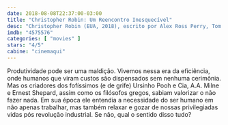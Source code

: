```yaml
---
date: 2018-08-08T22:37:00-03:00
title: "Christopher Robin: Um Reencontro Inesquecível"
desc: "Christopher Robin (EUA, 2018), escrito por Alex Ross Perry, Tom McCarthy, Allison Schroeder, dirigido por Marc Forster, com Ewan McGregor, Hayley Atwell, Bronte Carmichael, Jim Cummings."
imdb: "4575576"
categories: [ "movies" ]
stars: "4/5"
cabine: "cinemaqui"
---
```

Produtividade pode ser uma maldição. Vivemos nessa era da eficiência, onde humanos que viram custos são dispensados sem nenhuma cerimônia. Mas os criadores dos fofíssimos (e de grife) Ursinho Pooh e Cia, A.A. Milne e Ernest Shepard, assim como os filósofos gregos, sabiam valorizar o não fazer nada. Em sua época ele entendia a necessidade do ser humano em não apenas trabalhar, mas também relaxar e gozar de nossas privilegiadas vidas pós revolução industrial. Se não, qual o sentido disso tudo?

